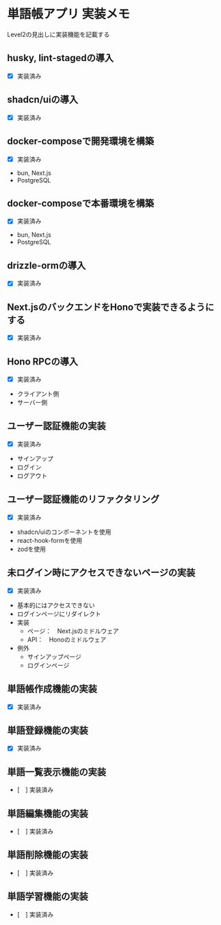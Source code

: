 # 単語帳アプリ 実装メモ

Level2の見出しに実装機能を記載する

## husky, lint-stagedの導入

- [x] 実装済み

## shadcn/uiの導入

- [x] 実装済み

## docker-composeで開発環境を構築

- [x] 実装済み

- bun, Next.js
- PostgreSQL

## docker-composeで本番環境を構築

- [x] 実装済み

- bun, Next.js
- PostgreSQL

## drizzle-ormの導入

- [x] 実装済み

## Next.jsのバックエンドをHonoで実装できるようにする

- [x] 実装済み

## Hono RPCの導入

- [x] 実装済み

- クライアント側
- サーバー側

## ユーザー認証機能の実装

- [x] 実装済み

- サインアップ
- ログイン
- ログアウト

## ユーザー認証機能のリファクタリング

- [x] 実装済み

- shadcn/uiのコンポーネントを使用
- react-hook-formを使用
- zodを使用

## 未ログイン時にアクセスできないページの実装

- [x] 実装済み

- 基本的にはアクセスできない
- ログインページにリダイレクト
- 実装
  - ページ：　Next.jsのミドルウェア
  - API：　Honoのミドルウェア
- 例外
  - サインアップページ
  - ログインページ

## 単語帳作成機能の実装

- [x] 実装済み

## 単語登録機能の実装

- [x] 実装済み

## 単語一覧表示機能の実装

- [　] 実装済み

## 単語編集機能の実装

- [　] 実装済み

## 単語削除機能の実装

- [　] 実装済み

## 単語学習機能の実装

- [　] 実装済み

